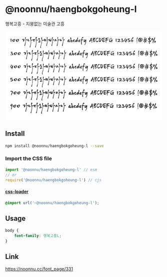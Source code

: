 # @noonnu/haengbokgoheung-l

행복고흥 - 지붕없는 미술관 고흥

![example](./example.png)

## Install

```bash
npm install @noonnu/haengbokgoheung-l --save
```

### Import the CSS file

```js
import '@noonnu/haengbokgoheung-l' // esm
// or
require('@noonnu/haengbokgoheung-l') // cjs
```

#### [css-loader](https://github.com/webpack-contrib/css-loader)

```css
@import url('~@noonnu/haengbokgoheung-l');
```

## Usage

```css
body {
    font-family: 행복고흥L;
}
```

## Link

https://noonnu.cc/font_page/331
